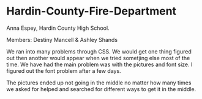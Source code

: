 # Hardin-County-Fire-Department

Anna Espey, Hardin County High School.

Members: Destiny Mancell & Ashley Shands

We ran into many problems through CSS. We would get one thing figured out then another would appear when we tried
sometjing else most of the time. We have had the main problem was with the pictures and font size.
I  figured out the font problem after a few days. 

The pictures ended up not going in the middle no matter how many times we asked for helped and searched for different ways to get it in the middle.

